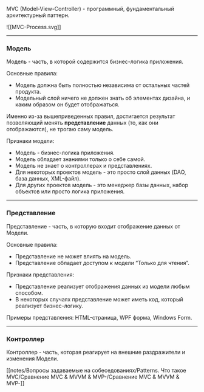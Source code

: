 MVC (Model-View-Controller) - программный, фундаментальный архитектурный паттерн.

  

![[MVC-Process.svg]]

---

### Модель

Модель - часть, в которой содержится бизнес-логика приложения.

Основные правила:

- Модель должна быть полностью независима от остальных частей продукта.
- Модельный слой ничего не должен знать об элементах дизайна, и каким образом он будет отображаться.

Именно из-за вышеприведенных правил, достигается результат позволяющий менять **представление** данных (то, как они отображаются), не трогаю саму модель.

Признаки модели:

- Модель - бизнес-логика приложения.
- Модель обладает знаниями только о себе самой.
- Модель не знает о контроллерах и представлениях.
- Для некоторых проектов модель - это просто слой данных (DAO, база данных, XML-файл).
- Для других проектов модель - это менеджер базы данных, набор объектов или просто логика приложения.

---

### Представление

Представление - часть, в которую входит отображение данных от Модели.

Основные правила:

- Представление не может влиять на модель.
- Представление обладает доступом к модели “Только для чтения”.

Признаки представления:

- Представление реализует отображения данных из модели любым способом.
- В некоторых случаях представление может иметь код, который реализует бизнес-логику.

Примеры представления: HTML-страница, WPF форма, Windows Form.

---

### Контроллер

Контроллер - часть, которая реагирует на внешние раздражители и изменения Модели.

  

[[notes/Вопросы задаваемые на собеседованиях/Patterns. Что такое MVC/Сравнение MVC & MVVM & MVP-/Сравнение MVC & MVVM & MVP-]]